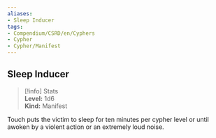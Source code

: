 ```yaml
---
aliases:
- Sleep Inducer
tags:
- Compendium/CSRD/en/Cyphers
- Cypher
- Cypher/Manifest
---
```


  
## Sleep Inducer  
>[!info] Stats  
> **Level:** 1d6  
> **Kind:** Manifest
  
Touch puts the victim to sleep for ten minutes per cypher level or until awoken by a violent action or an extremely loud noise.